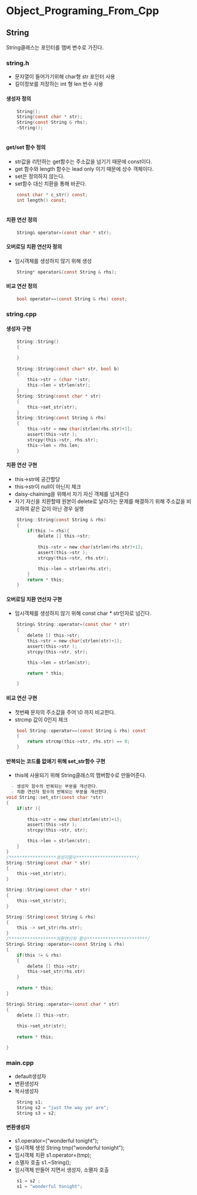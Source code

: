 # Object_Programing_From_Cpp
## String
String클래스는 포인터를 맴버 변수로 가진다.

### string.h
  - 문자열이 들어가기위해 char형 str 포인터 사용
  - 길이정보를 저장하는 int 형 len 번수 사용
#### 생성자 정의
```c
    String();
    String(const char * str);
    String(const String & rhs);
    ~String();
    
```
#### get/set 함수 정의
  - str값을 리턴하는 get함수는 주소값을 넘기기 때문에 const이다.
  - get 함수와 length 함수는 lead only 이기 때문에 상수 객체이다.
  - set은 정의하지 않는다. 
  - set함수 대신 치환을 통해 바꾼다. 
```c
    const char * c_str() const;
    int length() const;
    
```
#### 치환 연산 정의

```c
    String& operator=(const char * str);
```
#### 오버로딩 치환 연산자 정의
  - 임시객체를 생성하지 않기 위해 생성
```c
    String* operator&(const String & rhs);
```
#### 비교 연산 정의
```c
    bool operator==(const String & rhs) const;
```
### string.cpp
#### 생성자 구현
```c
    String::String()
    {

    }
    
    String::String(const char* str, bool b)
    {
        this->str = (char *)str;
        this->len = strlen(str);
    }
    String::String(const char * str)
    {
        this->set_str(str);
    }
    String::String(const String & rhs)
    {
        this->str = new char[strlen(rhs.str)+1];
        assert(this->str );
        strcpy(this->str, rhs.str);
        this->len = rhs.len;
    }
```
#### 치환 연산 구현
  - this->str에 공간할당 
  - this->str이 null이 아닌지 체크
  - daisy-chaining을 위해서 자기 자신 객체를 넘겨준다
  - 자기 자신을 치환할때 원본이 delete로 날라가는 문제를 해결하기 위해 주소값을 비교하여 같은 값이 아닌 경우 실행
```c
    String::String(const String & rhs)
    {
        if(this != rhs){   
            delete [] this->str;
            
            this->str = new char[strlen(rhs.str)+1];
            assert(this->str );
            strcpy(this->str, rhs.str);

            this->len = strlen(rhs.str);
        }
        return * this;
    }
```
#### 오버로딩 치환 연산자 구현
  - 임시객체를 생성하지 않기 위해 const char * str인자로 넘긴다.
```c
    String& String::operator=(const char * str)
    {
        delete [] this->str;
        this->str = new char[strlen(str)+1];
        assert(this->str );
        strcpy(this->str, str);

        this->len = strlen(str);

        return * this;

    }
```
#### 비교 연산 구현
  - 첫번째 문자의 주소값을 주어 \0 까지 비교한다.
  - strcmp 값이 0인지 체크
```c
    bool String::operator==(const String & rhs) const
    {
        return strcmp(this->str, rhs.str) == 0;
    }

```
#### 반복되는 코드를 없애기 위해 set_str함수 구현
  - this에 사용되기 위해 String클래스의 맴버함수로 만들어준다.
```c
  - 생성자 함수의 반복되는 부분을 개선한다.
  - 치환 연산자 함수의 반복되는 부분을 개선한다.
void String::set_str(const char *str)
{
    if(str ){
        
        this->str = new char[strlen(str)+1];
        assert(this->str );
        strcpy(this->str, str);

        this->len = strlen(str);
    }
}
/******************생성자함수***********************/
String::String(const char * str)
{
    this->set_str(str);
}

String::String(const char * str)
{
    this->set_str(str);
}

String::String(const String & rhs)
{
    this -> set_str(rhs.str);
}
/******************치환연산자 함수***********************/
String& String::operator=(const String & rhs)
{
    if(this != & rhs)
    {
        delete [] this->str;
        this->set_str(rhs.str)
    }
    
    return * this;
}

String& String::operator=(const char * str)
{
    delete [] this->str;
    
    this->set_str(str);
    
    return * this;

}
```


### main.cpp
  - default생성자
  - 변환생성자
  - 복사생성자
```c
    String s1;
    String s2 = "just the way yor are";
    String s3 = s2;

```
#### 변환생성자 
  - s1.operator=("wonderful tonight");
  - 임시객체 생성 String tmp("wonderful tonight");
  - 임시객체 치환 s1.operator=(tmp);
  - 소멸자 호출 s1.~String();
  - 임시객체 만들어 지면서 생성자, 소멸자 호출 
```c
    s1 = s2 ;
    s1 = "wonderful tonight";
```
